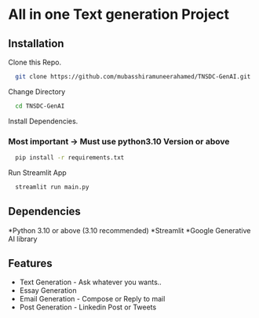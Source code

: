 # All in one Text generation Project 

## Installation

Clone this Repo.
```bash
  git clone https://github.com/mubasshiramuneerahamed/TNSDC-GenAI.git
```

Change Directory
```bash
  cd TNSDC-GenAI
```

Install Dependencies.
### Most important -> Must use python3.10 Version or above
```bash
  pip install -r requirements.txt
```
Run Streamlit App
```bash
  streamlit run main.py
```
## Dependencies
*Python 3.10 or above (3.10 recommended)
*Streamlit
*Google Generative AI library

## Features
* Text Generation - Ask whatever you wants..
* Essay Generation
* Email Generation - Compose or Reply to mail
* Post Generation - Linkedin Post or Tweets

